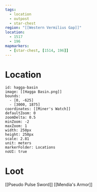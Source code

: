 ```yaml
---
tags:
  - location
  - outpost
  - star-chest
region: "[[Western Vermilius Gap]]"
location:
  - 1517
  - 196
mapmarkers:
  - [star-chest, [1514, 196]]
---
```

# Location
```leaflet
id: hagga-basin
image: [[Hagga Basin.png]]
bounds:
  - [0, -625]
  - [3000, 1875]
coordinates: [[Miner's Watch]]
defaultZoom: 0
zoomDelta: 0.5
minZoom: -2
maxZoom: 1
width: 250px
height: 250px
scale: 2.81
unit: meters
markerFolder: Locations
noUI: true
```
# Loot
[[Pseudo Pulse Sword]]
[[Mendia's Armor]]
